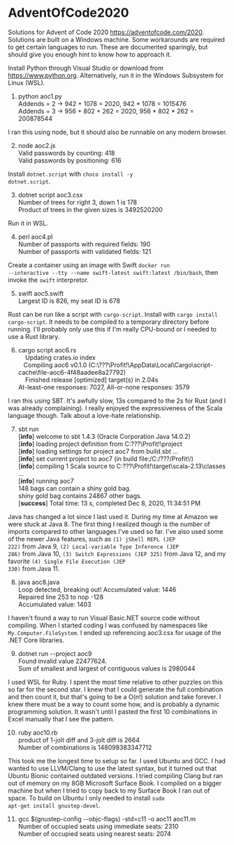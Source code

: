 # AdventOfCode2020
Solutions for Advent of Code 2020 https://adventofcode.com/2020. Solutions are built on a Windows machine.
Some workarounds are required to get certain languages to run. These are documented sparingly, but should
give you enough hint to know how to approach it.

Install Python through Visual Studio or download from https://www.python.org. Alternatively, run it in
the Windows Subsystem for Linux (WSL).

1. python aoc1.py  
Addends = 2 -> 942 + 1078 = 2020, 942 * 1078 = 1015476  
Addends = 3 -> 956 + 802 + 262 = 2020, 956 * 802 * 262 = 200878544

I ran this using node, but it should also be runnable on any modern browser.

2. node aoc2.js  
Valid passwords by counting: 418  
Valid passwords by positioning: 616

Install <code>dotnet.script</code> with <code>choco install -y dotnet.script</code>.

3. dotnet script aoc3.csx  
Number of trees for right 3, down 1 is 178  
Product of trees in the given sizes is 3492520200

Run it in WSL.

4. perl aoc4.pl  
Number of passports with required fields: 190  
Number of passports with validated fields: 121

Create a container using an image with Swift <code>docker run --interactive --tty --name swift-latest swift:latest /bin/bash</code>,
then invoke the <code>swift</code> interpretor.

5. swift aoc5.swift  
Largest ID is 826, my seat ID is 678  

Rust can be run like a script with <code>cargo-script</code>. Install with <code>cargo install cargo-script</code>.
It needs to be compiled to a temporary directory before running. I'll probably only use this if I'm really CPU-bound
or I needed to use a Rust library.

6. cargo script aoc6.rs  
&nbsp;&nbsp;&nbsp;&nbsp;Updating crates.io index  
&nbsp;&nbsp;&nbsp;Compiling aoc6 v0.1.0 (C:\\???\Profit!\AppData\Local\Cargo\script-cache\file-aoc6-4f48aadee8a27792)  
&nbsp;&nbsp;&nbsp;&nbsp;Finished release \[optimized\] target(s) in 2.04s  
At-least-one responses: 7027, All-or-none responses: 3579

I ran this using SBT. It's awfully slow, 13s compared to the 2s for Rust (and I was already complaining). I really enjoyed
the expressiveness of the Scala language though. Talk about a love-hate relationship.

7. sbt run  
[**info**] welcome to sbt 1.4.3 (Oracle Corporation Java 14.0.2)  
[**info**] loading project definition from C:\???\Profit!\project  
[**info**] loading settings for project aoc7 from build.sbt ...  
[**info**] set current project to aoc7 (in build file:/C:/???/Profit!/)  
[**info**] compiling 1 Scala source to C:\???\Profit!\target\scala-2.13\classes ...  
[**info**] running aoc7  
148 bags can contain a shiny gold bag.  
shiny gold bag contains 24867 other bags.  
[**success**] Total time: 13 s, completed Dec 8, 2020, 11:34:51 PM

Java has changed a lot since I last used it. During my time at Amazon we were stuck at Java 8. The first thing I realized
though is the number of imports compared to other languages I've used so far. I've also used some of the newer Java
features, such as <code>(1) jShell REPL (JEP 222)</code> from Java 9, <code>(2) Local-variable Type Inference
(JEP 286)</code> from Java 10, <code>(3) Switch Expressions (JEP 325)</code> from Java 12, and my favorite <code>(4) Single File
Execution (JEP 330)</code> from Java 11.

8. java aoc8.java  
Loop detected, breaking out! Accumulated value: 1446  
Repaired line 253 to nop -128  
Accumulated value: 1403  

I haven't found a way to run Visual Basic.NET source code without compiling. When I started coding I was confused by
namespaces like <code>My.Computer.FileSystem</code>. I ended up referencing aoc3.csx for usage of the .NET Core libraries.

9. dotnet run --project aoc9  
Found invalid value 22477624.  
Sum of smallest and largest of contiguous values is 2980044

I used WSL for Ruby. I spent the most time relative to other puzzles on this so far for the second star.
I knew that I could generate the full combination and then count it, but that's going to be a O(n!) solution and take forever.
I knew there must be a way to count some how, and is probably a dynamic programming solution. It wasn't until I pasted the
first 10 combinations in Excel manually that I see the pattern.

10. ruby aoc10.rb  
product of 1-jolt diff and 3-jolt diff is 2664  
Number of combinations is 148098383347712

This took me the longest time to setup so far. I used Ubuntu and GCC. I had wanted to use LLVM/Clang to use the latest syntax,
but it turned out that Ubuntu Bionic contained outdated versions. I tried compiling Clang but ran out of memory on my
8GB Microsoft Surface Book. I compiled on a bigger machine but when I tried to copy back to my Surface Book I ran out of space.
To build on Ubuntu I only needed to install <code>sudo apt-get install gnustep-devel</code>.

11. gcc $(gnustep-config --objc-flags) -std=c11 -o aoc11 aoc11.m  
Number of occupied seats using immediate seats: 2310  
Number of occupied seats using nearest seats: 2074